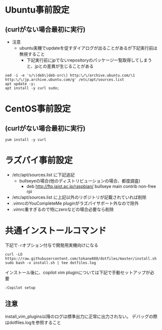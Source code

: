 # Ubuntu事前設定

## (curlがない場合最初に実行)

* 注意
  * ubuntu実機でupdateを促すダイアログが出ることがあるが下記実行前は無視すること
    * 下記実行前にjpでないrepositoryのパッケージ一覧取得してしまうと、jpとの差異が生じることがある

```
sed -i -e 's/\(deb\|deb-src\) http:\/\/archive.ubuntu.com/\1 http:\/\/jp.archive.ubuntu.com/g' /etc/apt/sources.list
apt update -y;
apt install -y curl sudo;
```

# CentOS事前設定

## (curlがない場合最初に実行)

```
yum install -y curl
```

# ラズパイ事前設定

* /etc/apt/sources.list に下記追記
  * bullseyeの場合(他のディストリビューションの場合、都度調査)
    * deb <http://ftp.jaist.ac.jp/raspbian/> bullseye main contrib non-free rpi
* /etc/apt/sources.list に上記以外のリポジトリが記載されていれば削除
* .vimrcのYouCompleteMe pluginがラズパイサポート外なので除外
* .vimrc重すぎるので特にzeroなどの場合必要なら削除

# 共通インストールコマンド

下記で`-r`オプション付与で開発用実機向けになる

```
curl -LO https://raw.githubusercontent.com/tokane888/dotfiles/master/install.sh
sudo bash -x install.sh | tee dotfiles.log
```

インストール後に、copilot vim pluginについては下記で手動セットアップが必要

```
:Copilot setup
```

## 注意

install_vim_plugins以降のログは標準出力に正常に出力されない。
デバッグの際はdotfiles.logを参照すること
